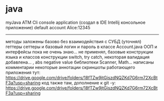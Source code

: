# java
myJava ATM Сli console application (создал в IDE Intellij консольное приложение)
default account Alice:12345
_________________________________
методы заложены базово без взаимодействия с СУБД (уточнял)
геттеры сеттеры и базовый логин и пароль в классе Account.java
ООП и интерфейсы пока не очень знаю... не применял, базовые конструкции языка и классов
конструкции switch, try catch, некоторая валидация добавлена... , abs negative value
библиотеки Scanner, Math...
написаны комментарии некоторые аннотации
скриншоты работающего приложения тут:
https://drive.google.com/drive/folders/18fTZw9jtGiszdNQZKd7G6rm72XcBtF3a?usp=sharing
код также там, дополнение к git -у:
https://drive.google.com/drive/folders/18fTZw9jtGiszdNQZKd7G6rm72XcBtF3a?usp=sharing
